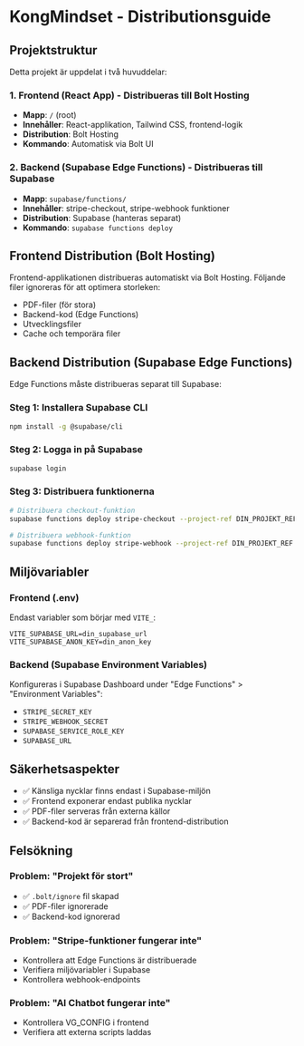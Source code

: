 # KongMindset - Distributionsguide

## Projektstruktur

Detta projekt är uppdelat i två huvuddelar:

### 1. Frontend (React App) - Distribueras till Bolt Hosting
- **Mapp**: `/` (root)
- **Innehåller**: React-applikation, Tailwind CSS, frontend-logik
- **Distribution**: Bolt Hosting
- **Kommando**: Automatisk via Bolt UI

### 2. Backend (Supabase Edge Functions) - Distribueras till Supabase
- **Mapp**: `supabase/functions/`
- **Innehåller**: stripe-checkout, stripe-webhook funktioner
- **Distribution**: Supabase (hanteras separat)
- **Kommando**: `supabase functions deploy`

## Frontend Distribution (Bolt Hosting)

Frontend-applikationen distribueras automatiskt via Bolt Hosting. Följande filer ignoreras för att optimera storleken:

- PDF-filer (för stora)
- Backend-kod (Edge Functions)
- Utvecklingsfiler
- Cache och temporära filer

## Backend Distribution (Supabase Edge Functions)

Edge Functions måste distribueras separat till Supabase:

### Steg 1: Installera Supabase CLI
```bash
npm install -g @supabase/cli
```

### Steg 2: Logga in på Supabase
```bash
supabase login
```

### Steg 3: Distribuera funktionerna
```bash
# Distribuera checkout-funktion
supabase functions deploy stripe-checkout --project-ref DIN_PROJEKT_REF

# Distribuera webhook-funktion  
supabase functions deploy stripe-webhook --project-ref DIN_PROJEKT_REF
```

## Miljövariabler

### Frontend (.env)
Endast variabler som börjar med `VITE_`:
```
VITE_SUPABASE_URL=din_supabase_url
VITE_SUPABASE_ANON_KEY=din_anon_key
```

### Backend (Supabase Environment Variables)
Konfigureras i Supabase Dashboard under "Edge Functions" > "Environment Variables":
- `STRIPE_SECRET_KEY`
- `STRIPE_WEBHOOK_SECRET`  
- `SUPABASE_SERVICE_ROLE_KEY`
- `SUPABASE_URL`

## Säkerhetsaspekter

- ✅ Känsliga nycklar finns endast i Supabase-miljön
- ✅ Frontend exponerar endast publika nycklar
- ✅ PDF-filer serveras från externa källor
- ✅ Backend-kod är separerad från frontend-distribution

## Felsökning

### Problem: "Projekt för stort"
- ✅ `.bolt/ignore` fil skapad
- ✅ PDF-filer ignorerade
- ✅ Backend-kod ignorerad

### Problem: "Stripe-funktioner fungerar inte"
- Kontrollera att Edge Functions är distribuerade
- Verifiera miljövariabler i Supabase
- Kontrollera webhook-endpoints

### Problem: "AI Chatbot fungerar inte"
- Kontrollera VG_CONFIG i frontend
- Verifiera att externa scripts laddas